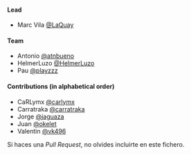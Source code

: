 #### Lead
- Marc Vila [@LaQuay](https://github.com/LaQuay)

#### Team
- Antonio [@atnbueno](https://github.com/atnbueno)
- HelmerLuzo [@HelmerLuzo](https://github.com/HelmerLuzo)
- Pau [@playzzz](https://github.com/playzzz)

#### Contributions (in alphabetical order)
- CaRLymx [@carlymx](https://github.com/carlymx)
- Carratraka [@carratraka](https://github.com/carratraka)
- Jorge [@jaguaza](https://github.com/jaguaza)
- Juan [@okelet](https://github.com/okelet)
- Valentin [@vk496](https://github.com/vk496)

Si haces una *Pull Request*, no olvides incluirte en este fichero. 
